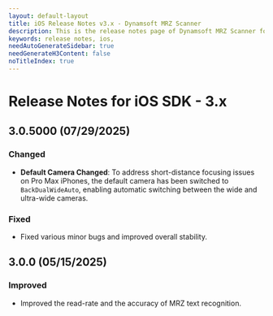 ```yaml
---
layout: default-layout
title: iOS Release Notes v3.x - Dynamsoft MRZ Scanner
description: This is the release notes page of Dynamsoft MRZ Scanner for iOS SDK v3.x.
keywords: release notes, ios, 
needAutoGenerateSidebar: true
needGenerateH3Content: false
noTitleIndex: true
---
```


# Release Notes for iOS SDK - 3.x

## 3.0.5000 (07/29/2025)

### Changed

- **Default Camera Changed**: To address short-distance focusing issues on Pro Max iPhones, the default camera has been switched to `BackDualWideAuto`, enabling automatic switching between the wide and ultra-wide cameras.

### Fixed

- Fixed various minor bugs and improved overall stability.

## 3.0.0 (05/15/2025)

### Improved

- Improved the read-rate and the accuracy of MRZ text recognition.
